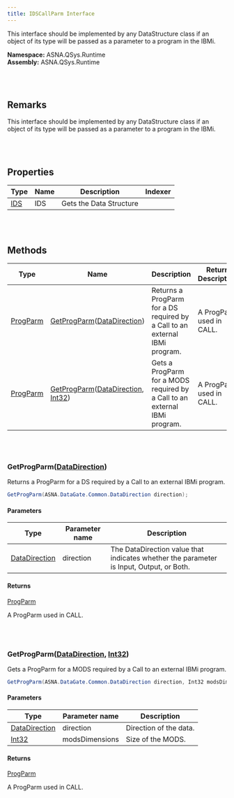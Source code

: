 ```yaml
---
title: IDSCallParm Interface
---
```


This interface should be implemented by any DataStructure class if an object of its type will be passed as a parameter to a program in the IBMi.

**Namespace:** ASNA.QSys.Runtime <br/>
**Assembly:** ASNA.QSys.Runtime

<br>
<br>

## Remarks

This interface should be implemented by any DataStructure class if an object of its type will be passed as a parameter to a program in the IBMi.

[//]: # ($$TODO: Complete the Remarks section.)

<br>
<br>

## Properties

| Type | Name | Description | Indexer
| --- | --- | --- | --- 
| [IDS](/reference/asna-qsys-runtime/classes/ids.html) | IDS | Gets the Data Structure | 

<br>
<br>

## Methods

| Type | Name | Description | Return Description 
| --- | --- | --- | --- 
| [ProgParm](https://docs.asna.com/documentation/Help160/DCS/_HTML/dcsAs400ProgramClassAppendParmMethod.htm) | [GetProgParm](#getprogparmdatadirection)([DataDirection](reference/datagate-client/data-direction-enumeration.html)) | Returns a ProgParm for a DS required by a Call to an external IBMi program. | A ProgParm used in CALL.
| [ProgParm](https://docs.asna.com/documentation/Help160/DCS/_HTML/dcsAs400ProgramClassAppendParmMethod.htm) | [GetProgParm](#getprogparmdatadirection-int32)([DataDirection](reference/datagate-client/data-direction-enumeration.html), [Int32](https://docs.microsoft.com/en-us/dotnet/api/system.int32)) | Gets a ProgParm for a MODS required by a Call to an external IBMi program. | A ProgParm used in CALL.

<br>
<br>

### GetProgParm([DataDirection](reference/datagate-client/data-direction-enumeration.html))

Returns a ProgParm for a DS required by a Call to an external IBMi program.

```cs
GetProgParm(ASNA.DataGate.Common.DataDirection direction);
```

#### Parameters

| Type | Parameter name | Description
| --- | --- | ---
| [DataDirection](reference/datagate-client/data-direction-enumeration.html) | direction | The DataDirection value that indicates whether the parameter is Input, Output, or Both. 

#### Returns

[ProgParm](https://docs.asna.com/documentation/Help160/DCS/_HTML/dcsAs400ProgramClassAppendParmMethod.htm)

A ProgParm used in CALL.


<br>
<br>

### GetProgParm([DataDirection](reference/datagate-client/data-direction-enumeration.html), [Int32](https://docs.microsoft.com/en-us/dotnet/api/system.int32))

Gets a ProgParm for a MODS required by a Call to an external IBMi program.

```cs
GetProgParm(ASNA.DataGate.Common.DataDirection direction, Int32 modsDimensions);
```

#### Parameters

| Type | Parameter name | Description
| --- | --- | ---
| [DataDirection](reference/datagate-client/data-direction-enumeration.html) | direction | Direction of the data. 
| [Int32](https://docs.microsoft.com/en-us/dotnet/api/system.int32) | modsDimensions | Size of the MODS. 

#### Returns

[ProgParm](https://docs.asna.com/documentation/Help160/DCS/_HTML/dcsAs400ProgramClassAppendParmMethod.htm)

A ProgParm used in CALL.


<br>
<br>

